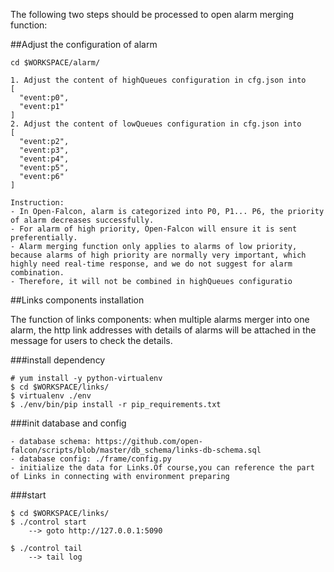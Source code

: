 

The following two steps should be processed to open alarm merging function:

##Adjust the configuration of alarm

```
cd $WORKSPACE/alarm/

1. Adjust the content of highQueues configuration in cfg.json into 
[
  "event:p0",
  "event:p1"
] 
2. Adjust the content of lowQueues configuration in cfg.json into
[
  "event:p2",
  "event:p3",
  "event:p4",
  "event:p5",
  "event:p6"
] 

Instruction:
- In Open-Falcon, alarm is categorized into P0, P1... P6, the priority of alarm decreases successfully.
- For alarm of high priority, Open-Falcon will ensure it is sent preferentially.
- Alarm merging function only applies to alarms of low priority, because alarms of high priority are normally very important, which highly need real-time response, and we do not suggest for alarm combination.
- Therefore, it will not be combined in highQueues configuratio

```

##Links components installation

The function of links components: when multiple alarms merger into one alarm, the http link addresses with details of alarms will be attached in the message for users to check the details. 

###install dependency

```
# yum install -y python-virtualenv
$ cd $WORKSPACE/links/
$ virtualenv ./env
$ ./env/bin/pip install -r pip_requirements.txt
```
###init database and config

```
- database schema: https://github.com/open-falcon/scripts/blob/master/db_schema/links-db-schema.sql
- database config: ./frame/config.py
- initialize the data for Links.Of course,you can reference the part of Links in connecting with environment preparing 

```
###start

```
$ cd $WORKSPACE/links/
$ ./control start
    --> goto http://127.0.0.1:5090

$ ./control tail
    --> tail log
```


